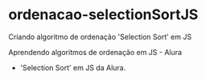 # ordenacao-selectionSortJS
Criando algoritmo de ordenação 'Selection Sort' em JS

Aprendendo algoritmos de ordenação em JS - Alura
* 'Selection Sort' em JS da Alura.